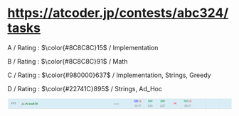 # https://atcoder.jp/contests/abc324/tasks

A / Rating : $\color{#8C8C8C}15$ / Implementation

B / Rating : $\color{#8C8C8C}91$ / Math

C / Rating : $\color{#980000}637$ / Implementation, Strings, Greedy

D / Rating : $\color{#22741C}895$ / Strings, Ad_Hoc


![My Image](https://github.com/kss418/Atcoder/blob/main/ABC/Images/Standings/324.png)

